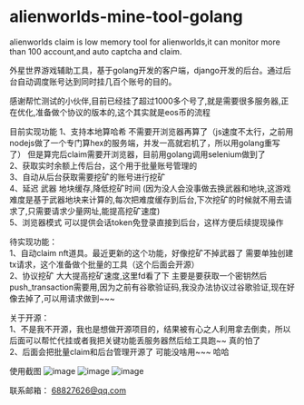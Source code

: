 # alienworlds-mine-tool-golang
alienworlds claim is low memory tool for alienworlds,it can monitor more than 100 account,and auto captcha and claim.

外星世界游戏辅助工具，基于golang开发的客户端，django开发的后台。通过后台自动调度账号达到同时挂几百个账号的目的。

感谢帮忙测试的小伙伴,目前已经挂了超过1000多个号了,就是需要很多服务器,正在优化,准备做个协议的版本的,这个其实就是eos币的流程  

目前实现功能
1、支持本地算哈希 不需要开浏览器再算了（js速度不太行，之前用nodejs做了一个专门算hex的服务端，并发一高就宕机了，所以用golang重写了） 但是算完后claim需要开浏览器，目前用golang调用selenium做到了  
2、获取实时余额上传后台，这个用于批量账号管理的  
3、自动从后台获取需要挖矿的账号进行挖矿  
4、延迟 武器 地块缓存,降低挖矿时间 (因为没人会没事做去换武器和地块,这游戏难度是基于武器地块来计算的,每次把难度缓存到后台,下次挖矿的时候就不用去请求了,只需要请求少量网址,能提高挖矿速度)  
5、浏览器模式 可以提供会话token免登录直接到后台，这样方便后续提现操作  

待实现功能：  
1、自动claim nft道具。最近更新的这个功能，好像挖矿不掉武器了 需要单独创建tx请求，这个准备做个批量的工具（这个后面会开源）  
2、协议挖矿 大大提高挖矿速度,这里fd看了下 主要是要获取一个密钥然后push_transaction需要用,因为之前有谷歌验证码,我没办法协议过谷歌验证,现在好像去掉了,可以用请求做到~~~   

关于开源：  
1、不是我不开源，我也是想做开源项目的，结果被有心之人利用拿去倒卖，所以后面可以帮忙代挂或者我把关键功能丢服务器然后给工具跑~~ 真的怕了  
2、后面会把批量claim和后台管理开源了 可能没啥用~~~ 哈哈  

使用截图
![image](https://github.com/LunacyZeus/alienworlds-mine-tool-golang/raw/main/IMG_20210515_032104.jpg)
![image](https://github.com/LunacyZeus/alienworlds-mine-tool-golang/raw/main/QQ%E5%9B%BE%E7%89%8720210601190753.png)
![image](https://github.com/LunacyZeus/alienworlds-mine-tool-golang/raw/main/QQ%E6%88%AA%E5%9B%BE20210601190818.png)

联系邮箱：
68827626@qq.com
